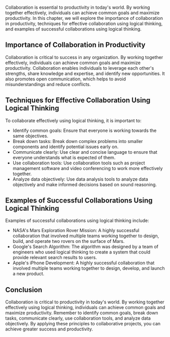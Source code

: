 
Collaboration is essential to productivity in today's world. By working together effectively, individuals can achieve common goals and maximize productivity. In this chapter, we will explore the importance of collaboration in productivity, techniques for effective collaboration using logical thinking, and examples of successful collaborations using logical thinking.

Importance of Collaboration in Productivity
-------------------------------------------

Collaboration is critical to success in any organization. By working together effectively, individuals can achieve common goals and maximize productivity. Collaboration enables individuals to leverage each other's strengths, share knowledge and expertise, and identify new opportunities. It also promotes open communication, which helps to avoid misunderstandings and reduce conflicts.

Techniques for Effective Collaboration Using Logical Thinking
-------------------------------------------------------------

To collaborate effectively using logical thinking, it is important to:

* Identify common goals: Ensure that everyone is working towards the same objectives.
* Break down tasks: Break down complex problems into smaller components and identify potential issues early on.
* Communicate clearly: Use clear and concise language to ensure that everyone understands what is expected of them.
* Use collaboration tools: Use collaboration tools such as project management software and video conferencing to work more effectively together.
* Analyze data objectively: Use data analysis tools to analyze data objectively and make informed decisions based on sound reasoning.

Examples of Successful Collaborations Using Logical Thinking
------------------------------------------------------------

Examples of successful collaborations using logical thinking include:

* NASA's Mars Exploration Rover Mission: A highly successful collaboration that involved multiple teams working together to design, build, and operate two rovers on the surface of Mars.
* Google's Search Algorithm: The algorithm was designed by a team of engineers who used logical thinking to create a system that could provide relevant search results to users.
* Apple's iPhone Development: A highly successful collaboration that involved multiple teams working together to design, develop, and launch a new product.

Conclusion
----------

Collaboration is critical to productivity in today's world. By working together effectively using logical thinking, individuals can achieve common goals and maximize productivity. Remember to identify common goals, break down tasks, communicate clearly, use collaboration tools, and analyze data objectively. By applying these principles to collaborative projects, you can achieve greater success and productivity.
